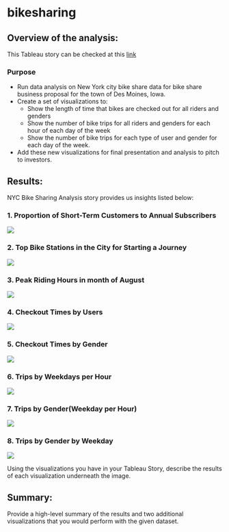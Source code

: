 # bikesharing
## Overview of the analysis: 

This Tableau story can be checked at this [link](https://public.tableau.com/app/profile/sheetal.tondwalkar/viz/NYCBikeSharing-Story/NYCBikeSharingAnalysis?publish=yes)
### Purpose
- Run data analysis on New York city bike share data for bike share business proposal for the town of Des Moines, Iowa.
- Create a set of visualizations to:
  - Show the length of time that bikes are checked out for all riders and genders
  - Show the number of bike trips for all riders and genders for each hour of each day of the week
  - Show the number of bike trips for each type of user and gender for each day of the week.
- Add these new visualizations for final presentation and analysis to pitch to investors.


## Results: 

NYC Bike Sharing Analysis story provides us insights listed below:
### 1.  Proportion of Short-Term Customers to Annual Subscribers
![](https://github.com/Sheetaltkr/bikesharing/blob/main/Challenge/Resources/1.png)

### 2.  Top Bike Stations in the City for Starting a Journey
![](https://github.com/Sheetaltkr/bikesharing/blob/main/Challenge/Resources/2.png)

### 3.  Peak Riding Hours in month of August
![](https://github.com/Sheetaltkr/bikesharing/blob/main/Challenge/Resources/3.png)

### 4.  Checkout Times by Users
![](https://github.com/Sheetaltkr/bikesharing/blob/main/Challenge/Resources/4.png)

### 5.  Checkout Times by Gender
![](https://github.com/Sheetaltkr/bikesharing/blob/main/Challenge/Resources/5.png)

### 6.  Trips by Weekdays per Hour
![](https://github.com/Sheetaltkr/bikesharing/blob/main/Challenge/Resources/6.png)

### 7.  Trips by Gender(Weekday per Hour)
![](https://github.com/Sheetaltkr/bikesharing/blob/main/Challenge/Resources/7.png)

### 8.  Trips by Gender by Weekday
![](https://github.com/Sheetaltkr/bikesharing/blob/main/Challenge/Resources/8.png)


Using the visualizations you have in your Tableau Story, describe the results of each visualization underneath the image.

## Summary:
Provide a high-level summary of the results and two additional visualizations that you would perform with the given dataset.

